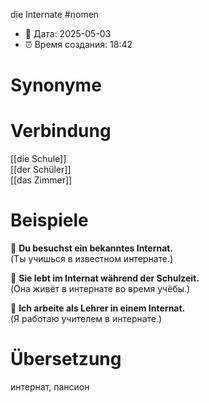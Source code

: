 die Internate
#nomen
- 📍 Дата: 2025-05-03
- ⏰ Время создания: 18:42
# Synonyme

# Verbindung 
[[die Schule]]  
[[der Schüler]]  
[[das Zimmer]]
# Beispiele
🔹 **Du besuchst ein bekanntes Internat.**  
(Ты учишься в известном интернате.)

🔹 **Sie lebt im Internat während der Schulzeit.**  
(Она живёт в интернате во время учёбы.)

🔹 **Ich arbeite als Lehrer in einem Internat.**  
(Я работаю учителем в интернате.)
# Übersetzung
интернат, пансион